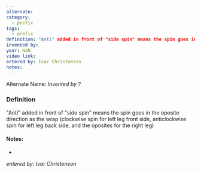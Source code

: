 ```yaml
---
alternate: 
category:
  - prefix
tags:
  - prefix
definition: "Anti" added in front of "side spin" means the spin goes in the oposite direction as the wrap (clockwise spin for left leg front side, anticlockwise spin for left leg back side, and the oposites for the right leg)
invented by: 
year: NaN
video link: 
entered by: Ivar Christenson
notes: 
---
```

Alternate Name: 
*Invented by ?*

### Definition
"Anti" added in front of "side spin" means the spin goes in the oposite direction as the wrap (clockwise spin for left leg front side, anticlockwise spin for left leg back side, and the oposites for the right leg)


#### Notes:
- 
*entered by: Ivar Christenson*
